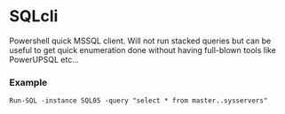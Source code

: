# SQLcli

Powershell quick MSSQL client. Will not run stacked queries but can be useful to get quick enumeration done without having full-blown tools like PowerUPSQL etc...

### Example

`Run-SQL -instance SQL05 -query "select * from master..sysservers"`
